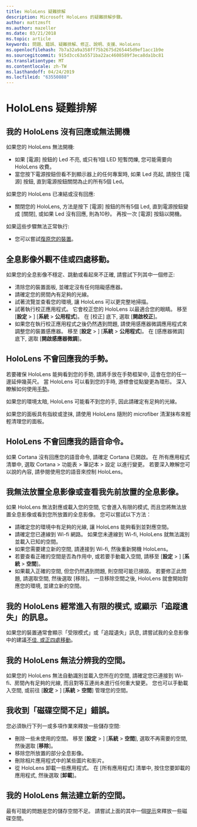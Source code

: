 ```yaml
---
title: HoloLens 疑難排解
description: Microsoft HoloLens 的疑難排解步驟。
author: mattzmsft
ms.author: mazeller
ms.date: 03/21/2018
ms.topic: article
keywords: 問題、錯誤、疑難排解、修正、說明、支援、HoloLens
ms.openlocfilehash: 7b7a32a9a358ff75b2675d265445d9ef1acc1b9e
ms.sourcegitcommit: 915d3cc63a5571ba22ac4608589f3eca8da1bc81
ms.translationtype: MT
ms.contentlocale: zh-TW
ms.lasthandoff: 04/24/2019
ms.locfileid: "63550888"
---
```

# <a name="hololens-troubleshooting"></a>HoloLens 疑難排解

## <a name="my-hololens-is-unresponsive-or-wont-boot"></a>我的 HoloLens 沒有回應或無法開機

如果您的 HoloLens 無法開機:
* 如果 [電源] 按鈕的 Led 不亮, 或只有1個 LED 短暫閃爍, 您可能需要向 HoloLens 收費。
* 當您按下電源按鈕但看不到顯示器上的任何專案時, 如果 Led 亮起, 請按住 [電源] 按鈕, 直到電源按鈕關閉為止的所有5個 Led。

如果您的 HoloLens 已凍結或沒有回應:
* 關閉您的 HoloLens, 方法是按下 [電源] 按鈕的所有5個 Led, 直到電源按鈕變成 [關閉], 或如果 Led 沒有回應, 則為10秒。 再按一次 [電源] 按鈕以開機。

如果這些步驟無法正常執行:
* 您可以嘗試[復原您的裝置](reset-or-recover-your-hololens.md)。

## <a name="holograms-dont-look-good-or-are-moving-around"></a>全息影像外觀不佳或四處移動。

如果您的全息影像不穩定、跳動或看起來不正確, 請嘗試下列其中一個修正:
* 清除您的裝置面板, 並確定沒有任何阻礙感應器。
* 請確定您的房間內有足夠的光線。
* 試著流覽並查看您的環境, 讓 HoloLens 可以更完整地掃描。
* 試著執行校正應用程式。 它會校正您的 HoloLens 以最適合您的眼睛。 移至 [**設定** > ] [**系統** > **公用程式**]。 在 [校正] 底下, 選取 [**開啟校正**]。
* 如果您在執行校正應用程式之後仍然遇到問題, 請使用感應器微調應用程式來調整您的裝置感應器。 移至 [**設定** > ] [**系統** > **公用程式**]。 在 [感應器微調] 底下, 選取 [**開啟感應器微調**]。

## <a name="hololens-doesnt-respond-to-my-gestures"></a>HoloLens 不會回應我的手勢。

若要確保 HoloLens 能夠看到您的手勢, 請將手放在手勢框架中, 這會在您的任一邊延伸幾英尺。 當 HoloLens 可以看到您的手時, 游標會從點變更為環形。 深入瞭解如何使用[手勢](gestures.md)。

如果您的環境太暗, HoloLens 可能看不到您的手, 因此請確定有足夠的光線。

如果您的面板具有指紋或塗抹, 請使用 HoloLens 隨附的 microfiber 清潔抹布來輕輕清理您的面板。

## <a name="hololens-doesnt-respond-to-my-voice-commands"></a>HoloLens 不會回應我的語音命令。

如果 Cortana 沒有回應您的語音命令, 請確定 Cortana 已開啟。 在 所有應用程式 清單中, 選取 Cortana > 功能表 > 筆記本 > 設定 以進行變更。 若要深入瞭解您可以說的內容, 請參閱使用您的語音來控制 HoloLens。

## <a name="i-cant-place-holograms-or-see-holograms-i-previously-placed"></a>我無法放置全息影像或查看我先前放置的全息影像。

如果 HoloLens 無法對應或載入您的空間, 它會進入有限的模式, 而且您將無法放置全息影像或看到您所放置的全息影像。 您可以嘗試以下方法：
* 請確定您的環境中有足夠的光線, 讓 HoloLens 能夠看到並對應空間。
* 請確定您已連線到 Wi-fi 網路。 如果您未連線到 Wi-fi, HoloLens 就無法識別並載入已知的空間。
* 如果您需要建立新的空間, 請連接到 Wi-fi, 然後重新開機 HoloLens。
* 若要查看正確的空間是否為作用中, 或若要手動載入空間, 請移至 [**設定** > ] [**系統** > **空間**]。
* 如果載入正確的空間, 但您仍然遇到問題, 則空間可能已損毀。 若要修正此問題, 請選取空間, 然後選取 [移除]。 一旦移除空間之後, HoloLens 就會開始對應您的環境, 並建立新的空間。

## <a name="my-hololens-frequently-enters-limited-mode-or-shows-a-tracking-lost-message"></a>我的 HoloLens 經常進入有限的模式, 或顯示「追蹤遺失」的訊息。

如果您的裝置通常會顯示「受限模式」或「追蹤遺失」訊息, 請嘗試我的全息影像中的建議[不佳, 或正四處移動](#holograms-dont-look-good-or-are-moving-around)。

## <a name="my-hololens-cant-tell-what-space-im-in"></a>我的 HoloLens 無法分辨我的空間。

如果您的 HoloLens 無法自動識別並載入您所在的空間, 請確定您已連接到 Wi-fi、房間內有足夠的光線, 而且對等互連尚未進行任何重大變更。 您也可以手動載入空間, 或前往 [**設定** > ] [**系統** > **空間**] 管理您的空間。

## <a name="im-getting-a-low-disk-space-error"></a>我收到「磁碟空間不足」錯誤。

您必須執行下列一或多項作業來釋放一些儲存空間:
* 刪除一些未使用的空間。 移至 [**設定** > ] [**系統** > **空間**], 選取不再需要的空間, 然後選取 [**移除**]。
* 移除您所放置的部分全息影像。
* 刪除相片應用程式中的某些圖片和影片。
* 從 HoloLens 卸載一些應用程式。 在 [所有應用程式] 清單中, 按住您要卸載的應用程式, 然後選取 [**卸載**]。

## <a name="my-hololens-cant-create-a-new-space"></a>我的 HoloLens 無法建立新的空間。

最有可能的問題是您的儲存空間不足。 請嘗試上面的其中一個[提示](#im-getting-a-low-disk-space-error)來釋放一些磁碟空間。
